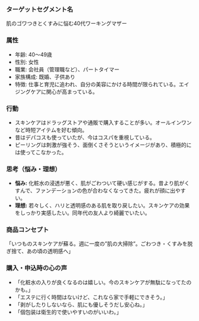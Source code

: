### ターゲットセグメント名
肌のゴワつきとくすみに悩む40代ワーキングマザー

### 属性
- 年齢: 40〜49歳
- 性別: 女性
- 職業: 会社員（管理職など）、パートタイマー
- 家族構成: 既婚、子供あり
- 特徴: 仕事と育児に追われ、自分の美容にかける時間が限られている。エイジングケアに関心が高まっている。

### 行動
- スキンケアはドラッグストアや通販で購入することが多い。オールインワンなど時短アイテムを好む傾向。
- 昔はデパコスも使っていたが、今はコスパを重視している。
- ピーリングは刺激が強そう、面倒くさそうというイメージがあり、積極的には使ってこなかった。

### 思考（悩み・理想）
- **悩み:** 化粧水の浸透が悪く、肌がごわついて硬い感じがする。昔より肌がくすんで、ファンデーションの色が合わなくなってきた。疲れが顔に出やすい。
- **理想:** 若々しく、ハリと透明感のある肌を取り戻したい。スキンケアの効果をしっかり実感したい。同年代の友人より綺麗でいたい。

### 商品コンセプト
「いつものスキンケアが蘇る。週に一度の”肌の大掃除”。ごわつき・くすみを脱ぎ捨て、あの頃の透明感へ」

### 購入・申込時の心の声
- 「化粧水の入りが良くなるのは嬉しい。今のスキンケアが無駄になってたのかも。」
- 「エステに行く時間はないけど、これなら家で手軽にできそう。」
- 「剥がしたりしないなら、肌にも優しそうだし安心ね。」
- 「個包装は衛生的で使いやすいのがいいわ。」
